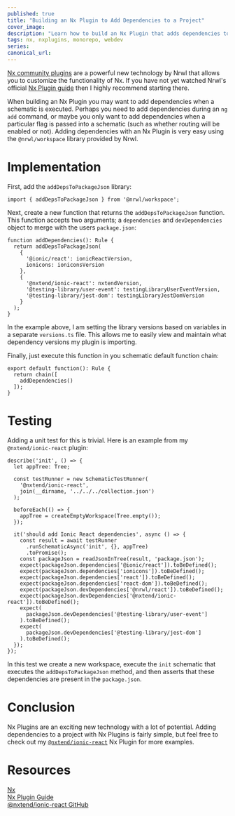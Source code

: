 ```yaml
---
published: true
title: "Building an Nx Plugin to Add Dependencies to a Project"
cover_image:
description: "Learn how to build an Nx Plugin that adds dependencies to a project"
tags: nx, nxplugins, monorepo, webdev
series:
canonical_url:
---
```


[Nx community plugins](https://nx.dev/nx-community) are a powerful new technology by Nrwl that allows you to customize the functionality of Nx. If you have not yet watched Nrwl's official [Nx Plugin guide](https://nx.dev/react/plugins/nx-plugin/overview) then I highly recommend starting there.

When building an Nx Plugin you may want to add dependencies when a schematic is executed. Perhaps you need to add dependencies during an `ng add` command, or maybe you only want to add dependencies when a particular flag is passed into a schematic (such as whether routing will be enabled or not). Adding dependencies with an Nx Plugin is very easy using the `@nrwl/workspace` library provided by Nrwl.

# Implementation

First, add the `addDepsToPackageJson` library:

```
import { addDepsToPackageJson } from '@nrwl/workspace';
```

Next, create a new function that returns the `addDepsToPackageJson` function. This function accepts two arguments; a `dependencies` and `devDependencies` object to merge with the users `package.json`:

```
function addDependencies(): Rule {
  return addDepsToPackageJson(
    {
      '@ionic/react': ionicReactVersion,
      ionicons: ioniconsVersion
    },
    {
      '@nxtend/ionic-react': nxtendVersion,
      '@testing-library/user-event': testingLibraryUserEventVersion,
      '@testing-library/jest-dom': testingLibraryJestDomVersion
    }
  );
}
```

In the example above, I am setting the library versions based on variables in a separate `versions.ts` file. This allows me to easily view and maintain what dependency versions my plugin is importing.

Finally, just execute this function in you schematic default function chain:

```
export default function(): Rule {
  return chain([
    addDependencies()
  ]);
}
```

# Testing

Adding a unit test for this is trivial. Here is an example from my `@nxtend/ionic-react` plugin:

```
describe('init', () => {
  let appTree: Tree;

  const testRunner = new SchematicTestRunner(
    '@nxtend/ionic-react',
    join(__dirname, '../../../collection.json')
  );

  beforeEach(() => {
    appTree = createEmptyWorkspace(Tree.empty());
  });

  it('should add Ionic React dependencies', async () => {
    const result = await testRunner
      .runSchematicAsync('init', {}, appTree)
      .toPromise();
    const packageJson = readJsonInTree(result, 'package.json');
    expect(packageJson.dependencies['@ionic/react']).toBeDefined();
    expect(packageJson.dependencies['ionicons']).toBeDefined();
    expect(packageJson.dependencies['react']).toBeDefined();
    expect(packageJson.dependencies['react-dom']).toBeDefined();
    expect(packageJson.devDependencies['@nrwl/react']).toBeDefined();
    expect(packageJson.devDependencies['@nxtend/ionic-react']).toBeDefined();
    expect(
      packageJson.devDependencies['@testing-library/user-event']
    ).toBeDefined();
    expect(
      packageJson.devDependencies['@testing-library/jest-dom']
    ).toBeDefined();
  });
});
```

In this test we create a new workspace, execute the `init` schematic that executes the `addDepsToPackageJson` method, and then asserts that these dependencies are present in the `package.json`.

# Conclusion

Nx Plugins are an exciting new technology with a lot of potential. Adding dependencies to a project with Nx Plugins is fairly simple, but feel free to check out my [`@nxtend/ionic-react`](https://github.com/devinshoemaker/nxtend/tree/master/libs/ionic-react) Nx Plugin for more examples.

# Resources

[Nx](https://nx.dev)<br>
[Nx Plugin Guide](https://nx.dev/react/plugins/nx-plugin/overview)<br>
[@nxtend/ionic-react GitHub](https://github.com/devinshoemaker/nxtend/tree/master/libs/ionic-react)
